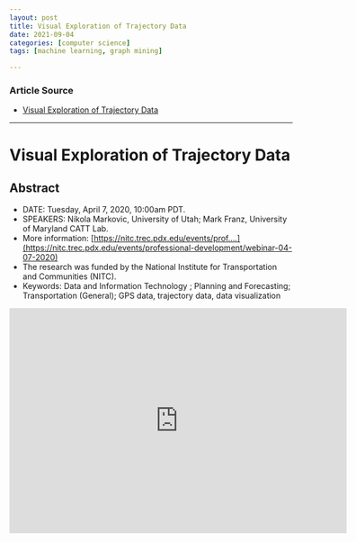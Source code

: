 ```yaml
---
layout: post
title: Visual Exploration of Trajectory Data
date: 2021-09-04
categories: [computer science]
tags: [machine learning, graph mining]

---
```


### Article Source

* [Visual Exploration of Trajectory Data](https://www.youtube.com/watch?v=xY6g0T7MWWA)


---


# Visual Exploration of Trajectory Data

## Abstract

* DATE: Tuesday, April 7, 2020, 10:00am PDT. 
* SPEAKERS: Nikola Markovic, University of Utah; Mark Franz, University of Maryland CATT Lab. 
* More information: [https://nitc.trec.pdx.edu/events/prof....](https://nitc.trec.pdx.edu/events/professional-development/webinar-04-07-2020) 
* The research was funded by the National Institute for Transportation and Communities (NITC). 
* Keywords: Data and Information Technology ; Planning and Forecasting; Transportation (General); GPS data, trajectory data, data visualization

<iframe width="600" height="400" src="https://www.youtube.com/embed/xY6g0T7MWWA" title="YouTube video player" frameborder="0" allow="accelerometer; autoplay; clipboard-write; encrypted-media; gyroscope; picture-in-picture" allowfullscreen></iframe>
